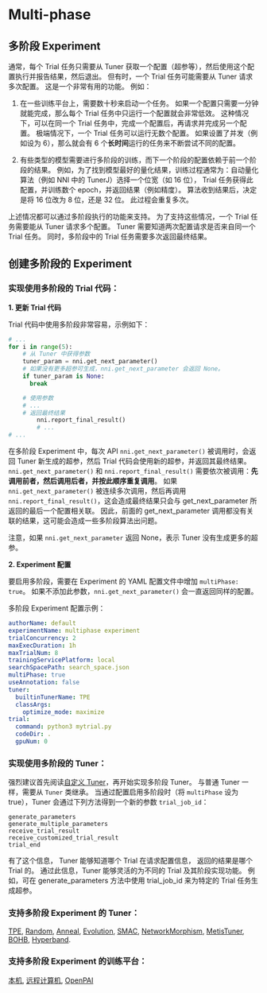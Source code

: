 # Multi-phase

## 多阶段 Experiment

通常，每个 Trial 任务只需要从 Tuner 获取一个配置（超参等），然后使用这个配置执行并报告结果，然后退出。 但有时，一个 Trial 任务可能需要从 Tuner 请求多次配置。 这是一个非常有用的功能。 例如：

1. 在一些训练平台上，需要数十秒来启动一个任务。 如果一个配置只需要一分钟就能完成，那么每个 Trial 任务中只运行一个配置就会非常低效。 这种情况下，可以在同一个 Trial 任务中，完成一个配置后，再请求并完成另一个配置。 极端情况下，一个 Trial 任务可以运行无数个配置。 如果设置了并发（例如设为 6），那么就会有 6 个**长时间**运行的任务来不断尝试不同的配置。

2. 有些类型的模型需要进行多阶段的训练，而下一个阶段的配置依赖于前一个阶段的结果。 例如，为了找到模型最好的量化结果，训练过程通常为：自动量化算法（例如 NNI 中的 TunerJ）选择一个位宽（如 16 位）， Trial 任务获得此配置，并训练数个 epoch，并返回结果（例如精度）。 算法收到结果后，决定是将 16 位改为 8 位，还是 32 位。 此过程会重复多次。

上述情况都可以通过多阶段执行的功能来支持。 为了支持这些情况，一个 Trial 任务需要能从 Tuner 请求多个配置。 Tuner 需要知道两次配置请求是否来自同一个 Trial 任务。 同时，多阶段中的 Trial 任务需要多次返回最终结果。

## 创建多阶段的 Experiment

### 实现使用多阶段的 Trial 代码：

**1. 更新 Trial 代码**

Trial 代码中使用多阶段非常容易，示例如下：

```python
# ...
for i in range(5):
    # 从 Tuner 中获得参数
    tuner_param = nni.get_next_parameter()
    # 如果没有更多超参可生成，nni.get_next_parameter 会返回 None。
    if tuner_param is None:
      break

    # 使用参数
    # ...
    # 返回最终结果
        nni.report_final_result()
        # ...
# ...
```

在多阶段 Experiment 中，每次 API `nni.get_next_parameter()` 被调用时，会返回 Tuner 新生成的超参，然后 Trial 代码会使用新的超参，并返回其最终结果。 `nni.get_next_parameter()` 和 `nni.report_final_result()` 需要依次被调用：**先调用前者，然后调用后者，并按此顺序重复调用**。 如果 `nni.get_next_parameter()` 被连续多次调用，然后再调用 `nni.report_final_result()`，这会造成最终结果只会与 get_next_parameter 所返回的最后一个配置相关联。 因此，前面的 get_next_parameter 调用都没有关联的结果，这可能会造成一些多阶段算法出问题。

注意，如果 `nni.get_next_parameter` 返回 None，表示 Tuner 没有生成更多的超参。

**2. Experiment 配置**

要启用多阶段，需要在 Experiment 的 YAML 配置文件中增加 `multiPhase: true`。 如果不添加此参数，`nni.get_next_parameter()` 会一直返回同样的配置。

多阶段 Experiment 配置示例：

```yaml
authorName: default
experimentName: multiphase experiment
trialConcurrency: 2
maxExecDuration: 1h
maxTrialNum: 8
trainingServicePlatform: local
searchSpacePath: search_space.json
multiPhase: true
useAnnotation: false
tuner:
  builtinTunerName: TPE
  classArgs:
    optimize_mode: maximize
trial:
  command: python3 mytrial.py
  codeDir: .
  gpuNum: 0
```

### 实现使用多阶段的 Tuner：

强烈建议首先阅读[自定义 Tuner](https://nni.readthedocs.io/zh/latest/Tuner/CustomizeTuner.html)，再开始实现多阶段 Tuner。 与普通 Tuner 一样，需要从 `Tuner` 类继承。 当通过配置启用多阶段时（将 `multiPhase` 设为 true），Tuner 会通过下列方法得到一个新的参数 `trial_job_id`：

```text
generate_parameters
generate_multiple_parameters
receive_trial_result
receive_customized_trial_result
trial_end
```

有了这个信息， Tuner 能够知道哪个 Trial 在请求配置信息， 返回的结果是哪个 Trial 的。 通过此信息，Tuner 能够灵活的为不同的 Trial 及其阶段实现功能。 例如，可在 generate_parameters 方法中使用 trial_job_id 来为特定的 Trial 任务生成超参。

### 支持多阶段 Experiment 的 Tuner：

[TPE](../Tuner/HyperoptTuner.md), [Random](../Tuner/HyperoptTuner.md), [Anneal](../Tuner/HyperoptTuner.md), [Evolution](../Tuner/EvolutionTuner.md), [SMAC](../Tuner/SmacTuner.md), [NetworkMorphism](../Tuner/NetworkmorphismTuner.md), [MetisTuner](../Tuner/MetisTuner.md), [BOHB](../Tuner/BohbAdvisor.md), [Hyperband](../Tuner/HyperbandAdvisor.md).

### 支持多阶段 Experiment 的训练平台：

[本机](../TrainingService/LocalMode.md), [远程计算机](../TrainingService/RemoteMachineMode.md), [OpenPAI](../TrainingService/PaiMode.md)